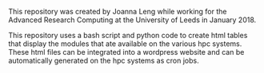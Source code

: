This repository was created by Joanna Leng while working for the Advanced Research Computing at the University of Leeds in January 2018.

This repository uses a bash script and python code to create html tables that display the modules that ate available on the various hpc systems. These html files can be integrated into a wordpress website and can be automatically generated on the hpc systems as cron jobs.

